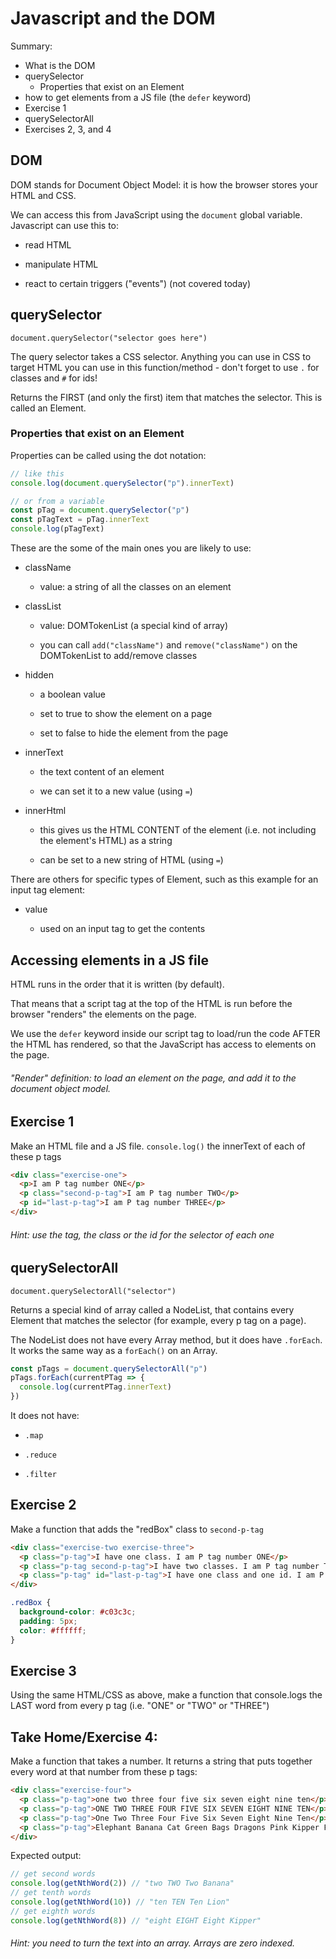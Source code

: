 # Javascript and the DOM

Summary:

- What is the DOM
- querySelector
  - Properties that exist on an Element
- how to get elements from a JS file (the `defer` keyword)
- Exercise 1
- querySelectorAll
- Exercises 2, 3, and 4

## DOM

DOM stands for Document Object Model: it is how the browser stores your HTML and CSS.

We can access this from JavaScript using the `document` global variable. Javascript can use this to:

- read HTML

- manipulate HTML

- react to certain triggers ("events") (not covered today)

## querySelector

`document.querySelector("selector goes here")`

The query selector takes a CSS selector. Anything you can use in CSS to target HTML you can use in this function/method - don't forget to use `.` for classes and `#` for ids!

Returns the FIRST (and only the first) item that matches the selector. This is called an Element.

### Properties that exist on an Element

Properties can be called using the dot notation:

```js
// like this
console.log(document.querySelector("p").innerText)

// or from a variable
const pTag = document.querySelector("p")
const pTagText = pTag.innerText
console.log(pTagText)
```

These are the some of the main ones you are likely to use:

- className

  - value: a string of all the classes on an element

- classList

  - value: DOMTokenList (a special kind of array)

  - you can call `add("className")` and `remove("className")` on the DOMTokenList to add/remove classes

- hidden

  - a boolean value

  - set to true to show the element on a page

  - set to false to hide the element from the page

- innerText

  - the text content of an element

  - we can set it to a new value (using `=`)

- innerHtml

  - this gives us the HTML CONTENT of the element (i.e. not including the element's HTML) as a string

  - can be set to a new string of HTML (using `=`)

There are others for specific types of Element, such as this example for an input tag element:

- value

  - used on an input tag to get the contents

## Accessing elements in a JS file

HTML runs in the order that it is written (by default).

That means that a script tag at the top of the HTML is run before the browser "renders" the elements on the page.

We use the `defer` keyword inside our script tag to load/run the code AFTER the HTML has rendered, so that the JavaScript has access to elements on the page.

###### "Render" definition: to load an element on the page, and add it to the document object model.

## Exercise 1
Make an HTML file and a JS file. `console.log()` the innerText of each of these p tags

```html
<div class="exercise-one">
  <p>I am P tag number ONE</p>
  <p class="second-p-tag">I am P tag number TWO</p>
  <p id="last-p-tag">I am P tag number THREE</p>
</div>
```

###### Hint: use the tag, the class or the id for the selector of each one

## querySelectorAll

`document.querySelectorAll("selector")`

Returns a special kind of array called a NodeList, that contains every Element that matches the selector (for example, every p tag on a page).

The NodeList does not have every Array method, but it does have `.forEach`. It works the same way as a `forEach()` on an Array.

```js
const pTags = document.querySelectorAll("p")
pTags.forEach(currentPTag => {
  console.log(currentPTag.innerText)
})
```

It does not have:

- `.map`

- `.reduce`

- `.filter`

## Exercise 2

Make a function that adds the "redBox" class to `second-p-tag`

```html
<div class="exercise-two exercise-three">
  <p class="p-tag">I have one class. I am P tag number ONE</p>
  <p class="p-tag second-p-tag">I have two classes. I am P tag number TWO</p>
  <p class="p-tag" id="last-p-tag">I have one class and one id. I am P tag number THREE</p>
</div>
```

```css
.redBox {
  background-color: #c03c3c;
  padding: 5px;
  color: #ffffff;
}
```

## Exercise 3

Using the same HTML/CSS as above, make a function that console.logs the LAST word from every p tag (i.e. "ONE" or "TWO" or "THREE")

## Take Home/Exercise 4:

Make a function that takes a number. It returns a string that puts together every word at that number from these p tags:

```html
<div class="exercise-four">
  <p class="p-tag">one two three four five six seven eight nine ten</p>
  <p class="p-tag">ONE TWO THREE FOUR FIVE SIX SEVEN EIGHT NINE TEN</p>
  <p class="p-tag">One Two Three Four Five Six Seven Eight Nine Ten</p>
  <p class="p-tag">Elephant Banana Cat Green Bags Dragons Pink Kipper Flamingo Lion</p>
</div>
```

Expected output:

```js
// get second words
console.log(getNthWord(2)) // "two TWO Two Banana"
// get tenth words
console.log(getNthWord(10)) // "ten TEN Ten Lion"
// get eighth words
console.log(getNthWord(8)) // "eight EIGHT Eight Kipper"
```

###### Hint: you need to turn the text into an array. Arrays are zero indexed.
